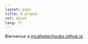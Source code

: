 ```yaml
---
layout: page
title: A propos
ref: about
lang: fr
---
```


Bienvenue a [mcafeetechpubs.github.io](https://mcafeetechpubs.github.io/)